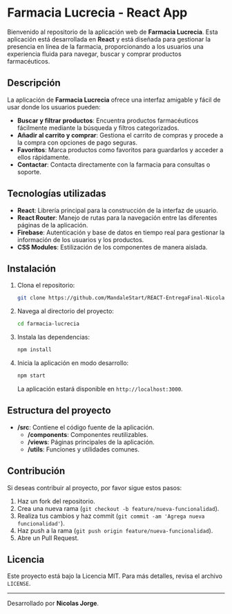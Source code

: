 # Farmacia Lucrecia - React App

Bienvenido al repositorio de la aplicación web de **Farmacia Lucrecia**. 
Esta aplicación está desarrollada en **React** y está diseñada para gestionar la presencia en línea de la farmacia, proporcionando a los usuarios una experiencia fluida para navegar, buscar y comprar productos farmacéuticos.

## Descripción

La aplicación de **Farmacia Lucrecia** ofrece una interfaz amigable y fácil de usar donde los usuarios pueden:

- **Buscar y filtrar productos**: Encuentra productos farmacéuticos fácilmente mediante la búsqueda y filtros categorizados.
- **Añadir al carrito y comprar**: Gestiona el carrito de compras y procede a la compra con opciones de pago seguras.
- **Favoritos**: Marca productos como favoritos para guardarlos y acceder a ellos rápidamente.
- **Contactar**: Contacta directamente con la farmacia para consultas o soporte.

## Tecnologías utilizadas

- **React**: Librería principal para la construcción de la interfaz de usuario.
- **React Router**: Manejo de rutas para la navegación entre las diferentes páginas de la aplicación.
- **Firebase**: Autenticación y base de datos en tiempo real para gestionar la información de los usuarios y los productos.
- **CSS Modules**: Estilización de los componentes de manera aislada.

## Instalación

1. Clona el repositorio:
    ```bash
    git clone https://github.com/MandaleStart/REACT-EntregaFinal-NicolasJorge
    ```
2. Navega al directorio del proyecto:
    ```bash
    cd farmacia-lucrecia
    ```
3. Instala las dependencias:
    ```bash
    npm install
    ```
4. Inicia la aplicación en modo desarrollo:
    ```bash
    npm start
    ```
    La aplicación estará disponible en `http://localhost:3000`.

## Estructura del proyecto

- **/src**: Contiene el código fuente de la aplicación.
  - **/components**: Componentes reutilizables.
  - **/views**: Páginas principales de la aplicación.
  - **/utils**: Funciones y utilidades comunes.

## Contribución

Si deseas contribuir al proyecto, por favor sigue estos pasos:

1. Haz un fork del repositorio.
2. Crea una nueva rama (`git checkout -b feature/nueva-funcionalidad`).
3. Realiza tus cambios y haz commit (`git commit -am 'Agrega nueva funcionalidad'`).
4. Haz push a la rama (`git push origin feature/nueva-funcionalidad`).
5. Abre un Pull Request.

## Licencia

Este proyecto está bajo la Licencia MIT. Para más detalles, revisa el archivo `LICENSE`.

---

Desarrollado por **Nicolas Jorge**.

